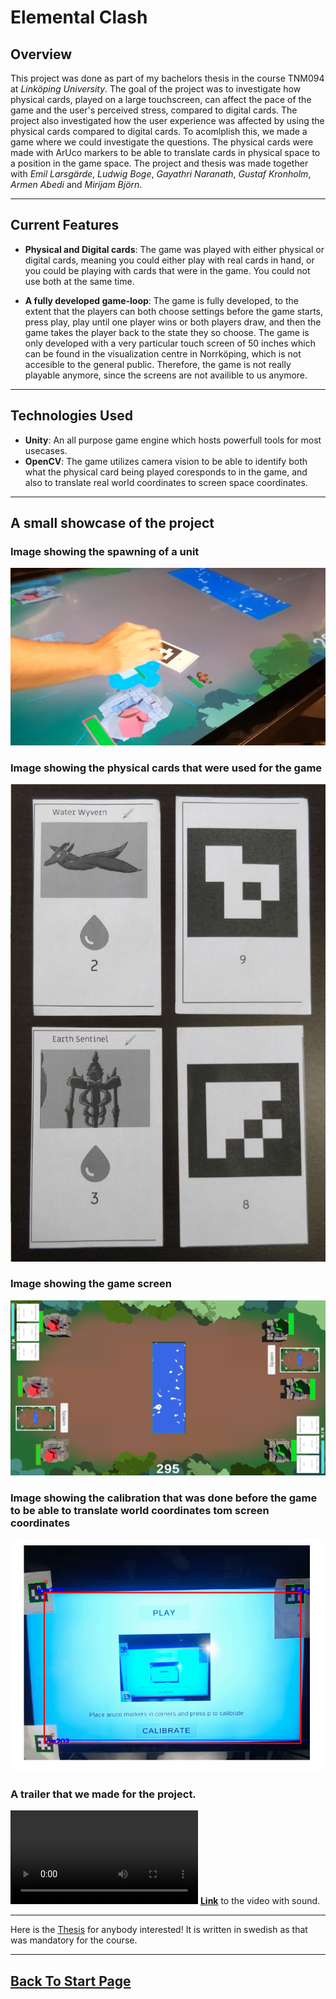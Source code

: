 
# Elemental Clash

## Overview
This project was done as part of my bachelors thesis in the course TNM094 at *Linköping University*. The goal of the project was to investigate how physical cards, played on a large touchscreen, can affect the pace of the game and the user's perceived stress, compared to digital cards. The project also investigated how the user experience was affected by using the physical cards compared to digital cards. To acomlplish this, we made a game where we could investigate the questions. The physical cards were made with ArUco markers to be able to translate cards in physical space to a position in the game space. The project and thesis was made together with *Emil Larsgärde*, *Ludwig Boge*, *Gayathri Naranath*, *Gustaf Kronholm*, *Armen Abedi* and *Mirijam Björn*.
****
## Current Features
- **Physical and Digital cards**: The game was played with either physical or digital cards, meaning you could either play with real cards in hand, or you could be playing with cards that were in the game. You could not use both at the same time.

- **A fully developed game-loop**: The game is fully developed, to the extent that the players can both choose settings before the game starts, press play, play until one player wins or both players draw, and then the game takes the player back to the state they so choose. The game is only developed with a very particular touch screen of 50 inches which can be found in the visualization centre in Norrköping, which is not accesible to the general public. Therefore, the game is not really playable anymore, since the screens are not availible to us anymore.

****
## Technologies Used
- **Unity**: An all purpose game engine which hosts powerfull tools for most usecases.
- **OpenCV**: The game utilizes camera vision to be able to identify both what the physical card being played coresponds to in the game, and also to translate real world coordinates to screen space coordinates.
****
## A small showcase of the project
### Image showing the spawning of a unit
![image](../../images/ElementalClash/ElementalClash1.png)

### Image showing the physical cards that were used for the game
![image](../../images/ElementalClash/spelkort.png)

### Image showing the game screen
![image](../../images/ElementalClash/spel.png)

### Image showing the calibration that was done before the game to be able to translate world coordinates tom screen coordinates
![image](../../images/ElementalClash/kalibrering.png)

### A trailer that we made for the project.
<video src="../../images/ElementalClash/Elemental Clash - Cardgame on Touchscreen With Physical Cards [TubeRipper.com].webm"></video>
**[Link](https://www.youtube.com/watch?v=-JwLrFs1Ud8&list=PPSV)** to the video with sound.
****

Here is the [Thesis](../../images/ElementalClash/KandidatProjekt_Rapport.pdf) for anybody interested! It is written in swedish as that was mandatory for the course. 
****

## [Back To Start Page](/)


